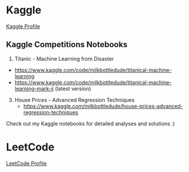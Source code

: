 # Kaggle
[Kaggle Profile](https://www.kaggle.com/milkbottledude)
## Kaggle Competitions Notebooks
1) Titanic - Machine Learning from Disaster
  - https://www.kaggle.com/code/milkbottledude/titanical-machine-learning
  - https://www.kaggle.com/code/milkbottledude/titanical-machine-learning-mark-ii (latest version)

3) House Prices - Advanced Regression Techniques
   - https://www.kaggle.com/milkbottledude/house-prices-advanced-regression-techniques

Check out my Kaggle notebooks for detailed analyses and solutions :)

# LeetCode
[LeetCode Profile](https://leetcode.com/u/milkbottledude/)


